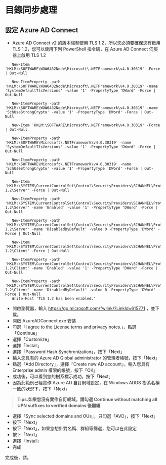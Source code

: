 # 目錄同步處理
## 設定 Azure AD Connect
 - Azure AD Connect v2 的版本強制使用 TLS 1.2，所以您必須要確保您有啟用 TLS 1.2，您可以使用下列 PowerShell 指令碼，在 Azure AD Connect 伺服器上啟用 TLS 1.2<br>
 ````
    New-Item 'HKLM:\SOFTWARE\WOW6432Node\Microsoft\.NETFramework\v4.0.30319' -Force | Out-Null

    New-ItemProperty -path 'HKLM:\SOFTWARE\WOW6432Node\Microsoft\.NETFramework\v4.0.30319' -name 'SystemDefaultTlsVersions' -value '1' -PropertyType 'DWord' -Force | Out-Null

    New-ItemProperty -path 'HKLM:\SOFTWARE\WOW6432Node\Microsoft\.NETFramework\v4.0.30319' -name 'SchUseStrongCrypto' -value '1' -PropertyType 'DWord' -Force | Out-Null

    New-Item 'HKLM:\SOFTWARE\Microsoft\.NETFramework\v4.0.30319' -Force | Out-Null

    New-ItemProperty -path 'HKLM:\SOFTWARE\Microsoft\.NETFramework\v4.0.30319' -name 'SystemDefaultTlsVersions' -value '1' -PropertyType 'DWord' -Force | Out-Null

    New-ItemProperty -path 'HKLM:\SOFTWARE\Microsoft\.NETFramework\v4.0.30319' -name 'SchUseStrongCrypto' -value '1' -PropertyType 'DWord' -Force | Out-Null

    New-Item 'HKLM:\SYSTEM\CurrentControlSet\Control\SecurityProviders\SCHANNEL\Protocols\TLS 1.2\Server' -Force | Out-Null

    New-ItemProperty -path 'HKLM:\SYSTEM\CurrentControlSet\Control\SecurityProviders\SCHANNEL\Protocols\TLS 1.2\Server' -name 'Enabled' -value '1' -PropertyType 'DWord' -Force | Out-Null

    New-ItemProperty -path 'HKLM:\SYSTEM\CurrentControlSet\Control\SecurityProviders\SCHANNEL\Protocols\TLS 1.2\Server' -name 'DisabledByDefault' -value 0 -PropertyType 'DWord' -Force | Out-Null

    New-Item 'HKLM:\SYSTEM\CurrentControlSet\Control\SecurityProviders\SCHANNEL\Protocols\TLS 1.2\Client' -Force | Out-Null

    New-ItemProperty -path 'HKLM:\SYSTEM\CurrentControlSet\Control\SecurityProviders\SCHANNEL\Protocols\TLS 1.2\Client' -name 'Enabled' -value '1' -PropertyType 'DWord' -Force | Out-Null

    New-ItemProperty -path 'HKLM:\SYSTEM\CurrentControlSet\Control\SecurityProviders\SCHANNEL\Protocols\TLS 1.2\Client' -name 'DisabledByDefault' -value 0 -PropertyType 'DWord' -Force | Out-Null
    Write-Host 'TLS 1.2 has been enabled.'
 ````
 - 開啟瀏覽器，輸入 https://go.microsoft.com/fwlink/?LinkId=615771 ，並下載。<br>
 - 開啟 AzureADConnect.exe 安裝<br>
 - 勾選「I agree to the License terms and privacy notes.」，點選「Continue」<br>
 - 選擇「Customize」<br>
 - 選擇「Install」<br>
 - 選擇「Password Hash Synchronization」，按下「Next」<br>
 - 輸入您具有的 Azure AD Global administrator 的管理者帳號，按下「Next」<br>
 - 點選「Add Directory」，選擇「Create new AD account」，輸入您具有 Enterprise admin 權限的帳號，按下「OK」<br>
 - 成功後，可以看到您的樹系標示成功，按下「Next」<br>
 - 因為此範例已經實作 Azure AD 自訂網域設定，在 Windows ADDS 樹系名稱一致的狀況下，按下「Next」<br>
  > **Tips.如果您沒有實作自訂網域，請勾選 Continue without matching all UPN suffixes to verified domains 後繼續** <br>
 - 選擇「Sync selected domains and OUs」，只勾選「AVD」，按下「Next」<br>
 - 按下「Next」<br>
 - 按下「Next」，如果您想針對名稱、群組等篩選，您可以在此設定<br>
 - 按下「Next」<br>
 - 選擇「Install」<br>
 - 完成<br>
 
 完成後，請[]()。<br>